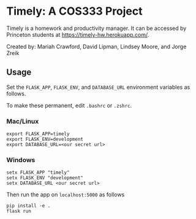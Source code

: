 # Timely: A COS333 Project

Timely is a homework and productivity manager. It can be accessed by Princeton students at https://timely-hw.herokuapp.com/.

Created by: Mariah Crawford, David Lipman, Lindsey Moore, and Jorge Zreik

## Usage

Set the `FLASK_APP`, `FLASK_ENV`, and `DATABASE_URL` environment variables as follows.

To make these permanent, edit `.bashrc` or `.zshrc`.

### Mac/Linux

```shell
export FLASK_APP=timely
export FLASK_ENV=development
export DATABASE_URL=<our secret url>
```

### Windows

```shell
setx FLASK_APP "timely"
setx FLASK_ENV "development"
setx DATABASE_URL <our secret url>
```

Then run the app on `localhost:5000` as follows

```shell
pip install -e .
flask run
```
